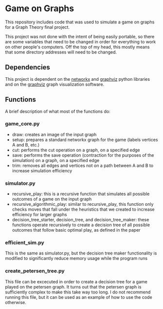 # Game on Graphs
This repository includes code that was used to simulate a game on graphs for a Graph Theory final project.

This project was not done with the intent of being easily portable, so there are some variables that need to be changed in order for everything to work on other people's computers. Off the top of my head, this mostly means that some directory addresses will need to be changed.

## Dependencies
This project is dependent on the [networkx](https://networkx.github.io) and [graphviz](https://github.com/xflr6/graphviz) python libraries and on the [graphviz](http://www.graphviz.org) graph visualization software.

## Functions
A brief description of what most of the functions do:

### game\_core.py
- draw: creates an image of the input graph
- setup: prepares a standard networkx graph for the game (labels vertices A and B, etc.)
- cut: performs the cut operation on a graph, on a specified edge
- save: performs the save operation (contraction for the purposes of the simulation) on a graph, on a specified edge
- trim: removes all edges and vertices not on a path between A and B to increase simulation efficiency
### simulator.py
- recursive\_play: this is a recursive function that simulates all possible outcomes of a game on the input graph
- recursive\_algorithmic\_play: similar to recursive\_play, this function only checks moves that fall under the heuristics that we created to increase efficiency for larger graphs
- decision\_tree\_starter, decision\_tree, and decision\_tree\_maker: these functions operate recursively to create a decision tree of all possible outcomes that follow basic optimal play, as defined in the paper
### efficient\_sim.py
This is the same as simulator.py, but the decision tree maker functionality is modified to significantly reduce memory usage while the program runs
### create\_petersen\_tree.py
This file can be excecuted in order to create a decision tree for a game played on the petersen graph. It turns out that the petersen graph is sufficiently complex to make this take way too long. I do not recommend running this file, but it can be used as an example of how to use the code otherwise. 




